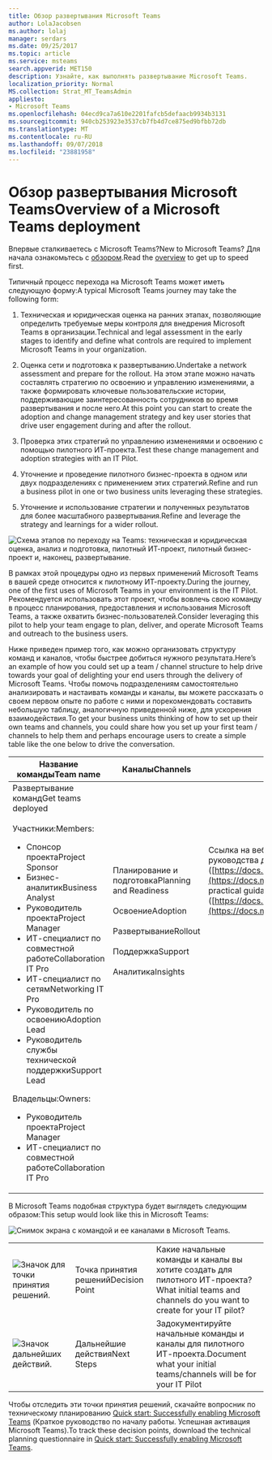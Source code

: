 ```yaml
---
title: Обзор развертывания Microsoft Teams
author: LolaJacobsen
ms.author: lolaj
manager: serdars
ms.date: 09/25/2017
ms.topic: article
ms.service: msteams
search.appverid: MET150
description: Узнайте, как выполнять развертывание Microsoft Teams.
localization_priority: Normal
MS.collection: Strat_MT_TeamsAdmin
appliesto:
- Microsoft Teams
ms.openlocfilehash: 04ecd9ca7a610e2201fafcb5defaacb9934b3131
ms.sourcegitcommit: 940cb253923e3537cb7fb4d7ce875ed9bfbb72db
ms.translationtype: MT
ms.contentlocale: ru-RU
ms.lasthandoff: 09/07/2018
ms.locfileid: "23881958"
---
```

<a name="overview-of-a-microsoft-teams-deployment"></a><span data-ttu-id="ff976-103">Обзор развертывания Microsoft Teams</span><span class="sxs-lookup"><span data-stu-id="ff976-103">Overview of a Microsoft Teams deployment</span></span>
========================================

<span data-ttu-id="ff976-104">Впервые сталкиваетесь с Microsoft Teams?</span><span class="sxs-lookup"><span data-stu-id="ff976-104">New to Microsoft Teams?</span></span> <span data-ttu-id="ff976-105">Для начала ознакомьтесь с [обзором](teams-overview.md).</span><span class="sxs-lookup"><span data-stu-id="ff976-105">Read the [overview](teams-overview.md) to get up to speed first.</span></span>

<span data-ttu-id="ff976-106">Типичный процесс перехода на Microsoft Teams может иметь следующую форму:</span><span class="sxs-lookup"><span data-stu-id="ff976-106">A typical Microsoft Teams journey may take the following form:</span></span>

1.  <span data-ttu-id="ff976-107">Техническая и юридическая оценка на ранних этапах, позволяющие определить требуемые меры контроля для внедрения Microsoft Teams в организации.</span><span class="sxs-lookup"><span data-stu-id="ff976-107">Technical and legal assessment in the early stages to identify and define what controls are required to implement Microsoft Teams in your organization.</span></span>

2.  <span data-ttu-id="ff976-108">Оценка сети и подготовка к развертыванию.</span><span class="sxs-lookup"><span data-stu-id="ff976-108">Undertake a network assessment and prepare for the rollout.</span></span> <span data-ttu-id="ff976-109">На этом этапе можно начать составлять стратегию по освоению и управлению изменениями, а также формировать ключевые пользовательские истории, поддерживающие заинтересованность сотрудников во время развертывания и после него.</span><span class="sxs-lookup"><span data-stu-id="ff976-109">At this point you can start to create the adoption and change management strategy and key user stories that drive user engagement during and after the rollout.</span></span>

3.  <span data-ttu-id="ff976-110">Проверка этих стратегий по управлению изменениями и освоению с помощью пилотного ИТ-проекта.</span><span class="sxs-lookup"><span data-stu-id="ff976-110">Test these change management and adoption strategies with an IT Pilot.</span></span>

4.  <span data-ttu-id="ff976-111">Уточнение и проведение пилотного бизнес-проекта в одном или двух подразделениях с применением этих стратегий.</span><span class="sxs-lookup"><span data-stu-id="ff976-111">Refine and run a business pilot in one or two business units leveraging these strategies.</span></span>

5.  <span data-ttu-id="ff976-112">Уточнение и использование стратегии и полученных результатов для более масштабного развертывания.</span><span class="sxs-lookup"><span data-stu-id="ff976-112">Refine and leverage the strategy and learnings for a wider rollout.</span></span>

![Схема этапов по переходу на Teams: техническая и юридическая оценка, анализ и подготовка, пилотный ИТ-проект, пилотный бизнес-проект и, наконец, развертывание.](media/Overview_of_a_Microsoft_Teams_deployment_image1.png)

<span data-ttu-id="ff976-114">В рамках этой процедуры одно из первых применений Microsoft Teams в вашей среде относится к пилотному ИТ-проекту.</span><span class="sxs-lookup"><span data-stu-id="ff976-114">During the journey, one of the first uses of Microsoft Teams in your environment is the IT Pilot.</span></span> <span data-ttu-id="ff976-115">Рекомендуется использовать этот проект, чтобы вовлечь свою команду в процесс планирования, предоставления и использования Microsoft Teams, а также охватить бизнес-пользователей.</span><span class="sxs-lookup"><span data-stu-id="ff976-115">Consider leveraging this pilot to help your team engage to plan, deliver, and operate Microsoft Teams and outreach to the business users.</span></span>

<span data-ttu-id="ff976-116">Ниже приведен пример того, как можно организовать структуру команд и каналов, чтобы быстрее добиться нужного результата.</span><span class="sxs-lookup"><span data-stu-id="ff976-116">Here’s an example of how you could set up a team / channel structure to help drive towards your goal of delighting your end users through the delivery of Microsoft Teams.</span></span> <span data-ttu-id="ff976-117">Чтобы помочь подразделениям самостоятельно анализировать и настаивать команды и каналы, вы можете рассказать о своем первом опыте по работе с ними и порекомендовать составить небольшую таблицу, аналогичную приведенной ниже, для ускорения взаимодействия.</span><span class="sxs-lookup"><span data-stu-id="ff976-117">To get your business units thinking of how to set up their own teams and channels, you could share how you set up your first team / channels to help them and perhaps encourage users to create a simple table like the one below to drive the conversation.</span></span>


|<span data-ttu-id="ff976-118">Название команды</span><span class="sxs-lookup"><span data-stu-id="ff976-118">Team name</span></span> |<span data-ttu-id="ff976-119">Каналы</span><span class="sxs-lookup"><span data-stu-id="ff976-119">Channels</span></span>  |<span data-ttu-id="ff976-120">Вкладки</span><span class="sxs-lookup"><span data-stu-id="ff976-120">Tabs</span></span>  |
|---------|---------|---------|
|<span data-ttu-id="ff976-121">Развертывание команд</span><span class="sxs-lookup"><span data-stu-id="ff976-121">Get teams deployed</span></span><br></br><span data-ttu-id="ff976-122">Участники:</span><span class="sxs-lookup"><span data-stu-id="ff976-122">Members:</span></span><ul><li><span data-ttu-id="ff976-123">Спонсор проекта</span><span class="sxs-lookup"><span data-stu-id="ff976-123">Project Sponsor</span></span></li><li><span data-ttu-id="ff976-124">Бизнес-аналитик</span><span class="sxs-lookup"><span data-stu-id="ff976-124">Business Analyst</span></span></li><li><span data-ttu-id="ff976-125">Руководитель проекта</span><span class="sxs-lookup"><span data-stu-id="ff976-125">Project Manager</span></span></li><li><span data-ttu-id="ff976-126">ИТ-специалист по совместной работе</span><span class="sxs-lookup"><span data-stu-id="ff976-126">Collaboration IT Pro</span></span></li><li><span data-ttu-id="ff976-127">ИТ-специалист по сетям</span><span class="sxs-lookup"><span data-stu-id="ff976-127">Networking IT Pro</span></span></li><li><span data-ttu-id="ff976-128">Руководитель по освоению</span><span class="sxs-lookup"><span data-stu-id="ff976-128">Adoption Lead</span></span> </li><li><span data-ttu-id="ff976-129">Руководитель службы технической поддержки</span><span class="sxs-lookup"><span data-stu-id="ff976-129">Support Lead</span></span></li></ul><span data-ttu-id="ff976-130">Владельцы:</span><span class="sxs-lookup"><span data-stu-id="ff976-130">Owners:</span></span> <ul><li><span data-ttu-id="ff976-131">Руководитель проекта</span><span class="sxs-lookup"><span data-stu-id="ff976-131">Project Manager</span></span></li><li><span data-ttu-id="ff976-132">ИТ-специалист по совместной работе</span><span class="sxs-lookup"><span data-stu-id="ff976-132">Collaboration IT Pro</span></span></li></ul>      |<span data-ttu-id="ff976-133">Планирование и подготовка</span><span class="sxs-lookup"><span data-stu-id="ff976-133">Planning  and Readiness</span></span><br></br> <span data-ttu-id="ff976-134">Освоение</span><span class="sxs-lookup"><span data-stu-id="ff976-134">Adoption</span></span><br></br> <span data-ttu-id="ff976-135">Развертывание</span><span class="sxs-lookup"><span data-stu-id="ff976-135">Rollout</span></span><br></br> <span data-ttu-id="ff976-136">Поддержка</span><span class="sxs-lookup"><span data-stu-id="ff976-136">Support</span></span><br></br> <span data-ttu-id="ff976-137">Аналитика</span><span class="sxs-lookup"><span data-stu-id="ff976-137">Insights</span></span><br></br><br></br><br></br><br></br><br></br><br></br><br></br>          |<span data-ttu-id="ff976-138">Ссылка на веб-страницу практического руководства для Microsoft Teams ([https://docs.microsoft.com/MicrosoftTeams](https://docs.microsoft.com/MicrosoftTeams))</span><span class="sxs-lookup"><span data-stu-id="ff976-138">Link practical guidance for Microsoft Teams web page ([https://docs.microsoft.com/MicrosoftTeams](https://docs.microsoft.com/MicrosoftTeams))</span></span> <br></br><br></br><br></br><br></br><br></br><br></br><br></br><br></br><br></br><br></br><br></br>        |

<span data-ttu-id="ff976-139">В Microsoft Teams подобная структура будет выглядеть следующим образом:</span><span class="sxs-lookup"><span data-stu-id="ff976-139">This setup would look like this in Microsoft Teams:</span></span>

![Снимок экрана с командой и ее каналами в Microsoft Teams.](media/Overview_of_a_Microsoft_Teams_deployment_image2.png)


||||
|---------|---------|---------|
|![Значок для точки принятия решений.](media/Overview_of_a_Microsoft_Teams_deployment_image3.png)     |<span data-ttu-id="ff976-142">Точка принятия решений</span><span class="sxs-lookup"><span data-stu-id="ff976-142">Decision Point</span></span>         |<span data-ttu-id="ff976-143">Какие начальные команды и каналы вы хотите создать для пилотного ИТ-проекта?</span><span class="sxs-lookup"><span data-stu-id="ff976-143">What initial teams and channels do you want to create for your IT pilot?</span></span>         |
|![Значок дальнейших действий.](media/Overview_of_a_Microsoft_Teams_deployment_image4.png)     |<span data-ttu-id="ff976-145">Дальнейшие действия</span><span class="sxs-lookup"><span data-stu-id="ff976-145">Next Steps</span></span>         |<span data-ttu-id="ff976-146">Задокументируйте начальные команды и каналы для пилотного ИТ-проекта.</span><span class="sxs-lookup"><span data-stu-id="ff976-146">Document what your initial teams/channels will be for your IT Pilot</span></span>         |




<span data-ttu-id="ff976-147">Чтобы отследить эти точки принятия решений, скачайте вопросник по техническому планированию [Quick start: Successfully enabling Microsoft Teams](https://download.microsoft.com/download/F/3/9/F39B4F10-5720-4516-87E1-91E5A5678EFB/MicrosoftTeams-AdminQuickStart-EnableTeams.docx) (Краткое руководство по началу работы. Успешная активация Microsoft Teams).</span><span class="sxs-lookup"><span data-stu-id="ff976-147">To track these decision points, download the technical planning questionnaire in [Quick start: Successfully enabling Microsoft Teams](https://download.microsoft.com/download/F/3/9/F39B4F10-5720-4516-87E1-91E5A5678EFB/MicrosoftTeams-AdminQuickStart-EnableTeams.docx).</span></span>
